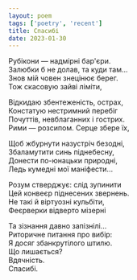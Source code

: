 ```yaml
---
layout: poem
tags: ['poetry', 'recent']
title: Спасибі
date: 2023-01-30
---
```


Рубікони — надмірні бар'єри.<br>
Залюбки б не долав, та куди там...<br>
Знов мій човен знецінює берег.<br>
Тож скасовую зайві ліміти,<br>

Відкидаю збентеженість, острах,<br>
Констатую нестримний перебіг<br>
Почуттів, невблаганних і гострих.<br>
Рими — розсипом. Серце збере їх,<br>

Щоб жбурнути назустріч безодні,<br>
Збаламутити синь піднебесну,<br>
Донести по-юнацьки природні,<br>
Ледь кумедні мої маніфести...<br>

Розум стверджує: слід зупинити<br>
Цей конвеєр піднесених звернень.<br>
Не такі й віртуозні кульбіти,<br>
Феєрверки відверто мізерні<br>

Та зізнання давно запізнілі...<br>
Риторичне питання про вибір:<br>
Я досяг збанкрутілого штилю.<br>
Що лишається?<br>
Вдячність.<br>
Спасибі.
